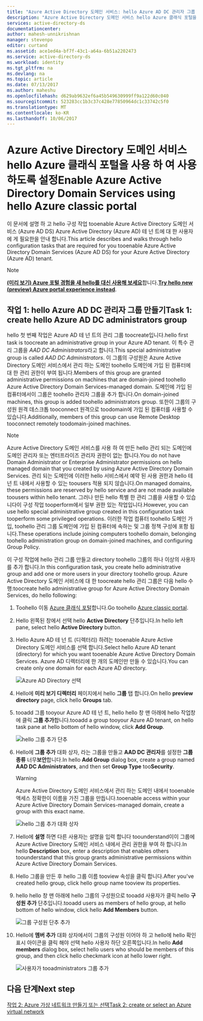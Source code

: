 ```yaml
---
title: "Azure Active Directory 도메인 서비스: hello Azure AD DC 관리자 그룹 만들기 | Microsoft Docs"
description: "Azure Active Directory 도메인 서비스 hello Azure 클래식 포털을 사용 하 여 사용 하도록 설정"
services: active-directory-ds
documentationcenter: 
author: mahesh-unnikrishnan
manager: stevenpo
editor: curtand
ms.assetid: ace1ed4a-bf7f-43c1-a64a-6b51a2202473
ms.service: active-directory-ds
ms.workload: identity
ms.tgt_pltfrm: na
ms.devlang: na
ms.topic: article
ms.date: 07/13/2017
ms.author: maheshu
ms.openlocfilehash: d629ab9632ef6a45b549630999ff9a122d60c040
ms.sourcegitcommit: 523283cc1b3c37c428e77850964dc1c33742c5f0
ms.translationtype: MT
ms.contentlocale: ko-KR
ms.lasthandoff: 10/06/2017
---
```

# <a name="enable-azure-active-directory-domain-services-using-hello-azure-classic-portal"></a><span data-ttu-id="94802-103">Azure Active Directory 도메인 서비스 hello Azure 클래식 포털을 사용 하 여 사용 하도록 설정</span><span class="sxs-lookup"><span data-stu-id="94802-103">Enable Azure Active Directory Domain Services using hello Azure classic portal</span></span>
<span data-ttu-id="94802-104">이 문서에 설명 하 고 hello 구성 작업 tooenable Azure Active Directory 도메인 서비스 (Azure AD DS) Azure Active Directory (Azure AD) 테 넌 트에 대 한 사용자에 게 필요한을 안내 합니다.</span><span class="sxs-lookup"><span data-stu-id="94802-104">This article describes and walks through hello configuration tasks that are required for you tooenable Azure Active Directory Domain Services (Azure AD DS) for your Azure Active Directory (Azure AD) tenant.</span></span>

> [!NOTE]
> <span data-ttu-id="94802-105">[**(미리 보기) Azure 포털 경험을 새 hello를 대신 사용해 보세요**](active-directory-ds-getting-started.md)합니다.</span><span class="sxs-lookup"><span data-stu-id="94802-105">[**Try hello new (preview) Azure portal experience instead**](active-directory-ds-getting-started.md).</span></span> 
>

## <a name="task-1-create-hello-azure-ad-dc-administrators-group"></a><span data-ttu-id="94802-106">작업 1: hello Azure AD DC 관리자 그룹 만들기</span><span class="sxs-lookup"><span data-stu-id="94802-106">Task 1: create hello Azure AD DC administrators group</span></span>
<span data-ttu-id="94802-107">hello 첫 번째 작업은 Azure AD 테 넌 트의 관리 그룹 toocreate입니다.</span><span class="sxs-lookup"><span data-stu-id="94802-107">hello first task is toocreate an administrative group in your Azure AD tenant.</span></span> <span data-ttu-id="94802-108">이 특수 관리 그룹을 *AAD DC Administrators*라고 합니다.</span><span class="sxs-lookup"><span data-stu-id="94802-108">This special administrative group is called *AAD DC Administrators*.</span></span> <span data-ttu-id="94802-109">이 그룹의 구성원은 Azure Active Directory 도메인 서비스에서 관리 하는 도메인 toohello 도메인에 가입 된 컴퓨터에 대 한 관리 권한이 부여 됩니다.</span><span class="sxs-lookup"><span data-stu-id="94802-109">Members of this group are granted administrative permissions on machines that are domain-joined toohello Azure Active Directory Domain Services-managed domain.</span></span> <span data-ttu-id="94802-110">도메인에 가입 된 컴퓨터에서이 그룹은 toohello 관리자 그룹을 추가 합니다.</span><span class="sxs-lookup"><span data-stu-id="94802-110">On domain-joined machines, this group is added toohello administrators group.</span></span> <span data-ttu-id="94802-111">또한이 그룹의 구성원 원격 데스크톱 tooconnect 원격으로 toodomain에 가입 된 컴퓨터를 사용할 수 있습니다.</span><span class="sxs-lookup"><span data-stu-id="94802-111">Additionally, members of this group can use Remote Desktop tooconnect remotely toodomain-joined machines.</span></span>  

> [!NOTE]
> <span data-ttu-id="94802-112">Azure Active Directory 도메인 서비스를 사용 하 여 만든 hello 관리 되는 도메인에 도메인 관리자 또는 엔터프라이즈 관리자 권한이 없는 합니다.</span><span class="sxs-lookup"><span data-stu-id="94802-112">You do not have Domain Administrator or Enterprise Administrator permissions on hello managed domain that you created by using Azure Active Directory Domain Services.</span></span> <span data-ttu-id="94802-113">관리 되는 도메인에 이러한 hello 서비스에서 예약 된 사용 권한과 hello 테 넌 트 내에서 사용할 수 있는 toousers 적용 되지 않습니다.</span><span class="sxs-lookup"><span data-stu-id="94802-113">On managed domains, these permissions are reserved by hello service and are not made available toousers within hello tenant.</span></span> <span data-ttu-id="94802-114">그러나 만든 hello 특별 한 관리 그룹을 사용할 수 있습니다이 구성 작업 tooperform에서 일부 권한 있는 작업입니다.</span><span class="sxs-lookup"><span data-stu-id="94802-114">However, you can use hello special administrative group created in this configuration task tooperform some privileged operations.</span></span> <span data-ttu-id="94802-115">이러한 작업 컴퓨터 toohello 도메인 가입, toohello 관리 그룹 도메인에 가입 된 컴퓨터에 속하는 및 그룹 정책 구성에 포함 됩니다.</span><span class="sxs-lookup"><span data-stu-id="94802-115">These operations include joining computers toohello domain, belonging toohello administration group on domain-joined machines, and configuring Group Policy.</span></span>
>

<span data-ttu-id="94802-116">이 구성 작업에 hello 관리 그룹 만들고 directory toohello 그룹의 하나 이상의 사용자를 추가 합니다.</span><span class="sxs-lookup"><span data-stu-id="94802-116">In this configuration task, you create hello administrative group and add one or more users in your directory toohello group.</span></span> <span data-ttu-id="94802-117">Azure Active Directory 도메인 서비스에 대 한 toocreate hello 관리 그룹은 다음 hello 수행:</span><span class="sxs-lookup"><span data-stu-id="94802-117">toocreate hello administrative group for Azure Active Directory Domain Services, do hello following:</span></span>

1. <span data-ttu-id="94802-118">Toohello 이동 [Azure 클래식 포털](https://manage.windowsazure.com)합니다.</span><span class="sxs-lookup"><span data-stu-id="94802-118">Go toohello [Azure classic portal](https://manage.windowsazure.com).</span></span>
2. <span data-ttu-id="94802-119">Hello 왼쪽된 창에서 선택 hello **Active Directory** 단추입니다.</span><span class="sxs-lookup"><span data-stu-id="94802-119">In hello left pane, select hello **Active Directory** button.</span></span>
3. <span data-ttu-id="94802-120">Hello Azure AD 테 넌 트 (디렉터리) 하려는 tooenable Azure Active Directory 도메인 서비스를 선택 합니다.</span><span class="sxs-lookup"><span data-stu-id="94802-120">Select hello Azure AD tenant (directory) for which you want tooenable Azure Active Directory Domain Services.</span></span> <span data-ttu-id="94802-121">Azure AD 디렉터리에 한 개의 도메인만 만들 수 있습니다.</span><span class="sxs-lookup"><span data-stu-id="94802-121">You can create only one domain for each Azure AD directory.</span></span>

    ![Azure AD Directory 선택](./media/active-directory-domain-services-getting-started/select-aad-directory.png)
4. <span data-ttu-id="94802-123">Hello에 **미리 보기 디렉터리** 페이지에서 hello **그룹** 탭 합니다.</span><span class="sxs-lookup"><span data-stu-id="94802-123">On hello **preview directory** page, click hello **Groups** tab.</span></span>
5. <span data-ttu-id="94802-124">tooadd 그룹 tooyour Azure AD 테 넌 트, hello hello 창 맨 아래에 hello 작업창에 클릭 **그룹 추가**합니다.</span><span class="sxs-lookup"><span data-stu-id="94802-124">tooadd a group tooyour Azure AD tenant, on hello task pane at hello bottom of hello window, click **Add Group**.</span></span>

    ![hello 그룹 추가 단추](./media/active-directory-domain-services-getting-started/add-group-button.png)
6. <span data-ttu-id="94802-126">Hello에 **그룹 추가** 대화 상자, 라는 그룹을 만들고 **AAD DC 관리자**를 설정한 **그룹 종류** 너무**보안**합니다.</span><span class="sxs-lookup"><span data-stu-id="94802-126">In hello **Add Group** dialog box, create a group named **AAD DC Administrators**, and then set **Group Type** too**Security**.</span></span>

   > [!WARNING]
   > <span data-ttu-id="94802-127">Azure Active Directory 도메인 서비스에서 관리 하는 도메인 내에서 tooenable 액세스 정확한이 이름을 가진 그룹을 만듭니다.</span><span class="sxs-lookup"><span data-stu-id="94802-127">tooenable access within your Azure Active Directory Domain Services-managed domain, create a group with this exact name.</span></span>
   >
   >

    ![hello 그룹 추가 대화 상자](./media/active-directory-domain-services-getting-started/create-admin-group.png)
7. <span data-ttu-id="94802-129">Hello에 **설명** 하면 다른 사용자는 설명을 입력 합니다 toounderstand이이 그룹에 Azure Active Directory 도메인 서비스 내에서 관리 권한을 부여 하 합니다.</span><span class="sxs-lookup"><span data-stu-id="94802-129">In hello **Description** box, enter a description that enables others toounderstand that this group grants administrative permissions within Azure Active Directory Domain Services.</span></span>
8. <span data-ttu-id="94802-130">Hello 그룹을 만든 후 hello 그룹 이름 tooview 속성을 클릭 합니다.</span><span class="sxs-lookup"><span data-stu-id="94802-130">After you've created hello group, click hello group name tooview its properties.</span></span>
9. <span data-ttu-id="94802-131">hello hello 창 맨 아래에 hello 그룹의 구성원으로 tooadd 사용자가 클릭 hello **구성원 추가** 단추입니다.</span><span class="sxs-lookup"><span data-stu-id="94802-131">tooadd users as members of hello group, at hello bottom of hello window, click hello **Add Members** button.</span></span>

    ![그룹 구성원 단추 추가](./media/active-directory-domain-services-getting-started/add-group-members-button.png)
10. <span data-ttu-id="94802-133">Hello에 **멤버 추가** 대화 상자에서이 그룹의 구성원 이어야 하 고 hello에 hello 확인 표시 아이콘을 클릭 해야 선택 hello 사용자 하단 오른쪽입니다.</span><span class="sxs-lookup"><span data-stu-id="94802-133">In hello **Add members** dialog box, select hello users who should be members of this group, and then click hello checkmark icon at hello lower right.</span></span>

    ![사용자가 tooadministrators 그룹 추가](./media/active-directory-domain-services-getting-started/add-group-members.png)


## <a name="next-step"></a><span data-ttu-id="94802-135">다음 단계</span><span class="sxs-lookup"><span data-stu-id="94802-135">Next step</span></span>
[<span data-ttu-id="94802-136">작업 2: Azure 가상 네트워크 만들기 또는 선택</span><span class="sxs-lookup"><span data-stu-id="94802-136">Task 2: create or select an Azure virtual network</span></span>](active-directory-ds-getting-started-vnet.md)
